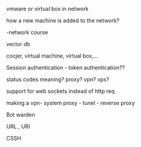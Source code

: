 
vmware or virtual box in network

how a new machine is added to the network? 

-network course

vector db

cocjer, virtual machine, virtual box,...

Session authentication - token authentication??

status codes meaning? 
proxy?
vpn?
vps?

support for web sockets instead of http req

making a vpn- system proxy - tunel - reverse proxy

Bot warden


URL , URI

CSSH

